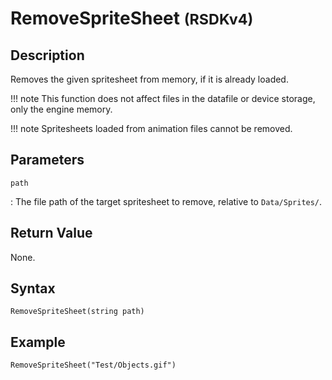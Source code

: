 # RemoveSpriteSheet <small>(RSDKv4)</small>

## Description
Removes the given spritesheet from memory, if it is already loaded.

!!! note
    This function does not affect files in the datafile or device storage, only the engine memory.

!!! note
    Spritesheets loaded from animation files cannot be removed.

## Parameters
`path`

:   The file path of the target spritesheet to remove, relative to `Data/Sprites/`.

## Return Value
None.

## Syntax
```
RemoveSpriteSheet(string path)
```

## Example
```
RemoveSpriteSheet("Test/Objects.gif")
```
